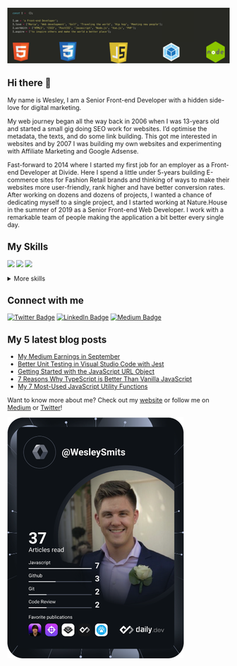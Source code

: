 [![Wesley Smits - Github Banner](./assets/github-header.jpeg)](https://wesleysmits.com/)



## Hi there 👋

My name is Wesley, I am a Senior Front-end Developer with a hidden side-love for digital marketing.

My web journey began all the way back in 2006 when I was 13-years old and started a small gig doing SEO work for websites. I’d optimise the metadata, the texts, and do some link building. This got me interested in websites and by 2007 I was building my own websites and experimenting with Affiliate Marketing and Google Adsense.

Fast-forward to 2014 where I started my first job for an employer as a Front-end Developer at Divide. Here I spend a little under 5-years building E-commerce sites for Fashion Retail brands and thinking of ways to make their websites more user-friendly, rank higher and have better conversion rates. After working on dozens and dozens of projects, I wanted a chance of dedicating myself to a single project, and I started working at Nature.House in the summer of 2019 as a Senior Front-end Web Developer. I work with a remarkable team of people making the application a bit better every single day.

## My Skills
![](https://img.shields.io/badge/Code-JavaScript-blue)
![](https://img.shields.io/badge/Code-TypeScript-blue)
![](https://img.shields.io/badge/Marketing-SEO-brightgreen)

<details>
<summary>More skills</summary>
<br />

### Code
![](https://img.shields.io/badge/Code-HTML-blue)
![](https://img.shields.io/badge/Code-JavaScript-blue)
![](https://img.shields.io/badge/Code-TypeScript-blue)
![](https://img.shields.io/badge/Code-PHP-blue)
![](https://img.shields.io/badge/Code-SQL-blue)
![](https://img.shields.io/badge/Code-CSS-blue)
![](https://img.shields.io/badge/Code-PostCSS-blue)
![](https://img.shields.io/badge/Code-SCSS-blue)
![](https://img.shields.io/badge/Code-LESS-blue)
![](https://img.shields.io/badge/Code-Swift-blue)
![](https://img.shields.io/badge/Code-SwiftUI-blue)
![](https://img.shields.io/badge/Code-CSharp-blue)
![](https://img.shields.io/badge/Code-.NET-blue)

### Frameworks
![](https://img.shields.io/badge/Frameworks-Wordpress-orange)
![](https://img.shields.io/badge/Frameworks-Symfony-orange)
![](https://img.shields.io/badge/Frameworks-Magento-orange)
![](https://img.shields.io/badge/Frameworks-Shopify-orange)


### Testing
![](https://img.shields.io/badge/Testing-Jest-green)
![](https://img.shields.io/badge/Testing-Cypress-green)
![](https://img.shields.io/badge/Testing-Mocha-green)
![](https://img.shields.io/badge/Testing-PHPUnit-green)

### Tools
![](https://img.shields.io/badge/Tools-VSCode-red)
![](https://img.shields.io/badge/Tools-WebPack-red)
![](https://img.shields.io/badge/Tools-NPM-red)
![](https://img.shields.io/badge/Tools-Yarn-red)
![](https://img.shields.io/badge/Tools-Docker-red)
![](https://img.shields.io/badge/Tools-GithubActions-red)
![](https://img.shields.io/badge/Tools-GithubActions-red)
![](https://img.shields.io/badge/Tools-GitLab-red)
![](https://img.shields.io/badge/Tools-Jira-red)
![](https://img.shields.io/badge/Tools-Figma-red)
![](https://img.shields.io/badge/Tools-Sketch-red)
![](https://img.shields.io/badge/Tools-AdobeXD-red)

### Marketing
![](https://img.shields.io/badge/Marketing-SEO-brightgreen)
![](https://img.shields.io/badge/Marketing-SEA-brightgreen)
![](https://img.shields.io/badge/Marketing-SMO-brightgreen)
![](https://img.shields.io/badge/Marketing-GoogleAds-brightgreen)
![](https://img.shields.io/badge/Marketing-FacebookAds-brightgreen)
![](https://img.shields.io/badge/Marketing-PinterestAds-brightgreen)
![](https://img.shields.io/badge/Marketing-LinkedInAds-brightgreen)
![](https://img.shields.io/badge/Marketing-GoogleTagManager-brightgreen)
![](https://img.shields.io/badge/Marketing-InfluencerMarketing-brightgreen)

### Processes
![](https://img.shields.io/badge/Processes-Scrum-yellowgreen)
![](https://img.shields.io/badge/Processes-Agile-yellowgreen)
![](https://img.shields.io/badge/Processes-Leadership-yellowgreen)
![](https://img.shields.io/badge/Processes-LeadDevelopment-yellowgreen)
![](https://img.shields.io/badge/Processes-Scrum-yellowgreen)

### Other
![](https://img.shields.io/badge/Other-WebPerformance-lightgrey)
![](https://img.shields.io/badge/Other-WebAccessibility-lightgrey)
![](https://img.shields.io/badge/Other-WPEngine-lightgrey)
</details>

## Connect with me
[![Twitter Badge](https://img.shields.io/badge/Twitter-Profile-informational?style=flat&logo=twitter&logoColor=white&color=1CA2F1)](https://twitter.com/iamwesleysmits)
[![LinkedIn Badge](https://img.shields.io/badge/LinkedIn-Profile-informational?style=flat&logo=linkedin&logoColor=white&color=0D76A8)](https://www.linkedin.com/in/wesley-robert-smits/)
[![Medium Badge](https://img.shields.io/badge/Medium-Profile-informational?style=flat&logo=medium&logoColor=white&color=0D76A8)](https://medium.com/@WesleySmits)

## My 5 latest blog posts
<!-- BLOG-POST-LIST:START -->
- [My Medium Earnings in September](https://medium.com/new-writers-welcome/my-medium-earnings-in-september-4e8617df38e3?source=rss-8ddf286623e4------2)
- [Better Unit Testing in Visual Studio Code with Jest](https://javascript.plainenglish.io/better-unit-testing-in-visual-studio-code-with-jest-6b2393401c33?source=rss-8ddf286623e4------2)
- [Getting Started with the JavaScript URL Object](https://javascript.plainenglish.io/getting-started-with-the-javascript-url-object-e5de2ea67a92?source=rss-8ddf286623e4------2)
- [7 Reasons Why TypeScript is Better Than Vanilla JavaScript](https://javascript.plainenglish.io/7-reasons-why-typescript-is-better-than-vanilla-javascript-f87528f216b6?source=rss-8ddf286623e4------2)
- [My 7 Most-Used JavaScript Utility Functions](https://javascript.plainenglish.io/my-7-most-used-javascript-utility-functions-86afd61ad76c?source=rss-8ddf286623e4------2)
<!-- BLOG-POST-LIST:END -->

Want to know more about me? Check out my [website](https://wesleysmits.com/) or follow me on [Medium](https://medium.com/@WesleySmits) or [Twitter](https://twitter.com/iamwesleysmits)!

<a href="https://app.daily.dev/DailyDevTips"><img src="https://github.com/WesleySmits/WesleySmits/blob/main/devcard.svg" width="400" alt="Wesley Smits's Dev Card"/></a>
